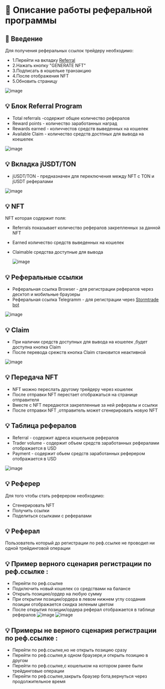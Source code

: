 # 💎 Описание работы реферальной программы

## 👋 Введение
Для получения реферальных ссылок трейдеру необходимо:
 
 * 1.Перейти на вкладку [Referral](https://stage.stormtrade.dev/referral) 
 * 2.Нажать кнопку "GENERATE NFT"
 * 3.Подписать в кошельке транзакцию
 * 4.После отображения NFT
 * 5.Обновить страницу

![image](https://github.com/TestKeeper/ref/assets/97809269/6a8c025b-50a3-456f-9a27-77f56634c2a1)

## 💡 Блок Referral Program
 
*  Total referrals -содержит общее количество рефералов
*  Reward points - количество заработанных наград
*  Rewards earned - количчестов средств выведенных на кошелек
*  Available Claim - количество средств достпных для вывода на коешелек

![image](https://github.com/TestKeeper/ref/assets/97809269/028a643f-9b99-4ca0-a233-5fecd5df85a8)


 ## 💡 Вкладка jUSDT/TON
 * jUSDT/TON - предназначен для переключения  между NFT с TON и jUSDT рефералами
 
![image](https://github.com/TestKeeper/ref/assets/97809269/ba2ca7c8-59f1-413e-91b5-19c95383a470)

 ## 💡 NFT 
   NFT которая содержит поля:
 * Referrals показывает количество рефералов закрепленных за данной NFT
 * Earned количество средств выведенных на кошелек
 * Claimable средства доступные для вывода

   ![image](https://github.com/TestKeeper/ref/assets/97809269/156427ca-dc15-4ad6-8f94-76c7c7d31732)

 ## 💡 Реферальные ссылки
 
 *  Реферальная ссылка Browser - для  регистрации рефералов через десктоп и мобильные браузеры
 *  Реферальная ссылка Telegramm - для регистрации через   [Stormtrade bot](https://t.me/stage_storm_tg_bot/trade) 

   ![image](https://github.com/TestKeeper/ref/assets/97809269/327aff49-a120-4827-833b-4510cdf511b3)

 ## 💡 Claim
 
 * При наличии средств доступных для вывода на кошелек ,будет доступна кнопка Claim
 * После перевода срежств кнопка Claim становится неактивной

 ![image](https://github.com/TestKeeper/ref/assets/97809269/91c53b0d-d27c-497c-a291-2961abea281b)

 ## 💡 Передача NFT
 
 * NFT можно переслать другому трейдеру через кошелек
 * После отправки NFT перестает отображаться на странице отправителя
 * Вместе с NFT передаются закрепленные за ней рефералы и ссылки
 * После отправки NFT ,отправитель может сгенерировать новую NFT

 ## 💡 Таблица  рефералов
 
 * Referral -	содержит адреса кошельков рефералов
 * Trader volume - содержит объем средств заработанных рефералами отображается в USD
 * Payment - содержит  обьем средств заработанных реферером отображается в USD
 
![image](https://github.com/TestKeeper/ref/assets/97809269/cd329f23-ec3f-42e1-bec6-08f588cb8c33)

## 💡 Реферер
 
 Для того чтобы стать реферером необходимо:
 *  Cгенерировать NFT
 *  Получить ссылки
 *  Поделиться ссылками с рефералами

## 💡 Реферал
 
 Пользователь который до регистрации по реф.ссылке не проводил ни одной трейдинговой операции

    
## 💡 Пример верного сценария регистрации по реф.ссылке :
  
 *  Перейти по реф.ссылке
 *  Подключить новый кошелек со средствами на балансе
 *  Открыть позицию/ордер на любую сумму
 *  При  открытии позиции/ордера в левом нижнем углу создания позиции отображается скидка зеленым цветом
 *  После  открытия позиции/ордера  реферал отображается в таблице рефералов
   ![image](https://github.com/TestKeeper/ref/assets/97809269/936cf47d-fe08-41d2-9432-c7bf23e9e07b)
   ![image](https://github.com/TestKeeper/ref/assets/97809269/22117cbb-ed9a-4ddd-8de8-766c58a4d036)


## 💡 Примеры не верного сценария регистрации по реф.ссылке :

 *  Перейти по реф.ссылке,но не открыть позицию сразу
 *  Перейти по реф.ссылке,в одном браузере,и открыть позицию в другом
 *  Перейти по реф.ссылке,с кошельком на котором  ранее были трейдинговые операции
 *  Перейти по реф.ссылке,закрыть браузер бота,вернуться через продолжительное время

 

